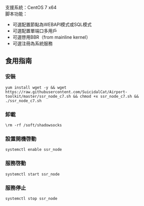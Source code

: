 支援系統：CentOS 7 x64   
脚本功能：   
* 可選配置節點為WEBAPI模式或SQL模式
* 可選配置單端口多用戶
* 可選啓用BBR（from mainline kernel）
* 可選注冊為系統服務
## 食用指南   
### 安裝   
`yum install wget -y && wget https://raw.githubusercontent.com/SuicidalCat/Airport-toolkit/master/ssr_node_c7.sh && chmod +x ssr_node_c7.sh && ./ssr_node_c7.sh`   
### 卸載   
`\rm -rf /soft/shadowsocks`
### 設置開機啓動   
`systemctl enable ssr_node`
### 服務啓動   
`systemctl start ssr_node`
### 服務停止   
`systemctl stop ssr_node`